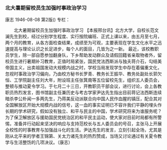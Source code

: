 ### 北大暑期留校员生加强时事政治学习
康志
1946-08-08
第2版()
专栏：

　　北大暑期留校员生加强时事政治学习
    【本报邢台讯】北方大学，自校长范文澜先生到校，经过分别学生程度、实行按院编班、正式上课以来，由五月至七月，两个月的教育，从各方面检查结果，成绩至为可观，主要表现在学生文化水平之迅速提高与理论认识之长足进步，每个人的面目，几皆为之一新。
    最近，该校教职员学生，除一部自愿参加翻身队，下乡帮助发动群众及请假回籍省亲取物者外，留校员生进行暑期补习教育，正值时局紧张，国民党法西斯派与独夫蒋介石，勾结美帝国主义，出卖祖国发动大规模内战之时，学校当局发现学生中存在着偏重文化，忽视时事政治学习偏向，乃由校方秘书长罗青、教务长王振华、教务处副处长郭欠恒、工学院副主任刘大年，附设班主任张箕南等五位留校先生，组织五人委员会，整顿与推动夏令学习。于七月二十三日，开教职员干部会议，进行讨论，会上各教职员热烈发言，图书馆副主任兼历史与考古学家尹达先生指出目前蒋记法西斯连续暗杀李公朴闻一多两先生，乃蒋美反动派联合向中国人民作血腥的镇压，配合其对全国解放区开始大规模内战的信号，这一血的事实证明已不容许我们平静的埋头作长期的学术研究，假如没有独立、和平与民主的中国，学术研究将来为谁服务呢？为了保卫解放区与援助国民党统治区的和平民主运动，使大家对目前时局都有所警惕，准备并行动起来坚决的响应与支持范校长与五人委员会的号召，主张马上开展全校性的时事教育与加强战斗化的生活。尹达先生的发言，立刻引起全场，尤其是刚从北平来的学者王锦第、关太力诸先生的热烈赞成，当场又讨论通过有关夏令教学与生活整饬的几项决议。（康志）
